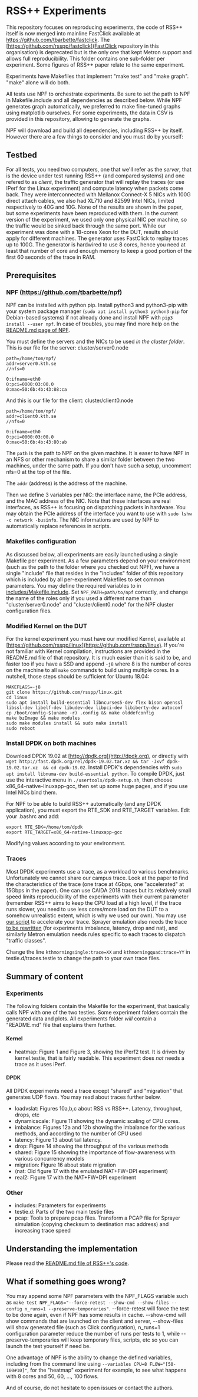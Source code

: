 RSS++ Experiments
=================

This repository focuses on reproducing experiments, the code of RSS++ itself is now merged into mainline FastClick available at https://github.com/tbarbette/fastclick. The [https://github.com/rsspp/fastclick](FastClick repository in this organisation) is deprecated but is the only one that kept Metron support and allows full reproducibility.
This folder contains one sub-folder per experiment. Some figures of RSS++ paper relate to the same experiment. 

Experiments have Makefiles that implement "make test" and "make graph". "make" alone will do both.

All tests use NPF to orchestrate experiments. Be sure to set the path to NPF in Makefile.include and all dependencies as described below. While NPF generates graph automatically, we preferred to make fine-tuned graphs using matplotlib ourselves. For some experiments, the data in CSV is provided in this repository, allowing to generate the graphs.

NPF will download and build all dependencies, including RSS++ by itself. However there are a few things to consider and you must do by yourself:

Testbed
-------
For all tests, you need two computers, one that we'll refer as the *server*, that is the device under test running RSS++ (and compared systems) and one refered to as *client*, the traffic generator that will replay the traces (or use IPerf for the Linux experiment) and compute latency when packets come back. They were interconnected with Mellanox Connect-X 5 NICs with 100G direct attach cables, we also had XL710 and 82599 Intel NICs, limited respectively to 40G and 10G. None of the results are shown in the paper, but some experiments have been reproduced with them.
In the current version of the experiment, we used only one physical NIC per machine, so the traffic would be sinked back through the same port.
While our experiment was done with a 18-cores Xeon for the DUT, results should apply for different machines. The generator uses FastClick to replay traces up to 100G. The generator is hardwired to use 8 cores, hence you need at least that number of core and enough memory to keep a good portion of the first 60 seconds of the trace in RAM.

Prerequisites
-------------

### NPF (https://github.com/tbarbette/npf)
NPF can be installed with python pip. Install python3 and python3-pip with your system package manager (`sudo apt install python3 python3-pip` for Debian-based systems) if not already done and install NPF with `pip3 install --user npf`. In case of troubles, you may find more help on the [README.md page of NPF](https://github.com/tbarbette/npf#network-performance-framework).

You must define the servers and the NICs to be used *in the cluster folder*. This is our file for the server:
cluster/server0.node
```
path=/home/tom/npf/
addr=server0.kth.se
//nfs=0

0:ifname=eth0
0:pci=0000:03:00.0
0:mac=50:6b:4b:43:88:ca
```

And this is our file for the client:
cluster/client0.node
```
path=/home/tom/npf/
addr=client0.kth.se
//nfs=0

0:ifname=eth0
0:pci=0000:03:00.0
0:mac=50:6b:4b:43:80:ab
```
The `path` is the path to NPF on the given machine. It is easer to have NPF in an NFS or other mechanism to share a similar folder between the two machines, under the same path. If you don't have such a setup, uncomment nfs=0 at the top of the file.

The `addr` (address) is the address of the machine.

Then we define 3 variables per NIC: the interface name, the PCIe address, and the MAC address of the NIC. Note that these interfaces are real interfaces, as RSS++ is focusing on dispatching packets in hardware. You may obtain the PCIe address of the interface you want to use with `sudo lshw -c network -businfo`. The NIC informations are used by NPF to automatically replace references in scripts.

### Makefiles configuration
As discussed below, all experiments are easily launched using a single Makefile per experiment. As a few parameters depend on your environment (such as the path to the folder where you checked out NPF), we have a single "include" file that resides in the "includes" folder of this repository which is included by all per-experiment Makefiles to set common parameters.
You may define the required variables to in [includes/Makefile.include](includes/Makefile.include). Set `NPF_PATH=path/to/npf` correctly, and change the name of the roles only if you used a different name than "cluster/server0.node" and "cluster/client0.node" for the NPF cluster configuration files.

### Modified Kernel on the DUT
For the kernel experiment you must have our modified Kernel, available at [https://github.com/rsspp/linux](https://github.com/rsspp/linux). If you're not familiar with Kernel compilation, instructions are provided in the README.md file of that repository. It is much easier than it is said to be, and faster too if you have a SSD and append `-j8` where 8 is the number of cores on the machine to all `make` commands to build using multiple cores. In a nutshell, those steps should be sufficient for Ubuntu 18.04:
```
MAKEFLAGS=-j8
git clone https://github.com/rsspp/linux.git
cd linux
sudo apt install build-essential libncurses5-dev flex bison openssl libssl-dev libelf-dev libudev-dev libpci-dev libiberty-dev autoconf
cp /boot/config-$(uname -r) .config && make olddefconfig
make bzImage && make modules
sudo make modules install && sudo make install
sudo reboot
```

### Install DPDK on both machines
Download DPDK 19.02 at [http://dpdk.org](http://dpdk.org), or directly with `wget http://fast.dpdk.org/rel/dpdk-19.02.tar.xz && tar -Jxvf dpdk-19.02.tar.xz  && cd dpdk-19.02`. Install DPDK's dependencies with `sudo apt install libnuma-dev build-essential python`. To compile DPDK, just use the interactive menu in `./usertools/dpdk-setup.sh`, then choose x86_64-native-linuxapp-gcc, then set up some huge pages, and if you use Intel NICs bind them.

For NPF to be able to build RSS++ automatically (and any DPDK application), you must export the RTE_SDK and RTE_TARGET variables. Edit your .bashrc and add:
```
export RTE_SDK=/home/tom/dpdk
export RTE_TARGET=x86_64-native-linuxapp-gcc
```
Modifying values according to your environment.

### Traces
Most DPDK experiments use a trace, as a workload to various benchmarks. Unfortunately we cannot share our campus trace.
Look at the paper to find the characteristics of the trace (one trace at 4Gbps, one "accelerated" at 15Gbps in the paper). One can use CAIDA 2018 traces but its relatively small speed limits reproducibility of the experiments with their current parameter (remember RSS++ aims to keep the CPU load at a high level, if the trace runs slower, you need to use less cores/more load on the DUT to a somehow unrealistic extent, which is why we used our own). You may use [our script](traces/) to accelerate your trace. Sprayer emulation also needs the trace [to be rewritten](traces/) (for experiments imbalance, latency, drop and nat), and similarly Metron emulation needs rules specific to each traces to dispatch "traffic classes".

Change the line `kthmorningsingle:trace=XX` and `kthmorningquad:trace=YY` in testie.d/traces.testie to change the path to your own trace files.


Summary of content
------------------

### Experiments
The following folders contain the Makefile for the experiment, that basically calls NPF with one of the two testies. Some experiment folders contain the generated data and plots.
All experiments folder *will* contain a "README.md" file that explains them further.

#### Kernel
 * heatmap: Figure 1 and Figure 3, showing the iPerf2 test. It is driven by kernel.testie, that is fairly readable. This experiment does *not* needs a trace as it uses iPerf.

#### DPDK
All DPDK experiments need a trace except "shared" and "migration" that generates UDP flows. You may read about traces further below.

 * loadvslat: Figures 10a,b,c about RSS vs RSS++. Latency, throughput, drops, etc
 * dynamicscale: Figure 11 showing the dynamic scaling of CPU cores.
 * imbalance: Figures 12a and 12b showing the imbalance for the various methods, and according to the number of CPU used  
 * latency: Figure 13 about tail latency.
 * drop: Figure 14 showing the throughput of the various methods
 * shared: Figure 15 showing the importance of flow-awareness with various concurrency models 
 * migration: Figure 16 about state migration
 * (nat: Old figure 17 with the emulated NAT+FW+DPI experiment)
 * real2: Figure 17 with the NAT+FW+DPI experiment
 
### Other
 * includes: Parameters for experiments
 * testie.d: Parts of the two main testie files
 * pcap: Tools to prepare pcap files. Transform a PCAP file for Sprayer simulation (copying checksum to destination mac address) and increasing trace speed
 
Understanding the implementation
--------------------------------
Please read the [README.md file of RSS++'s code](https://github.com/rsspp/fastclick/blob/master/README.md).
 
What if something goes wrong?
-----------------------------
You may append some NPF parameters with the NPF_FLAGS variable such as `make test NPF_FLAGS="--force-retest --show-cmd --show-files --config n_runs=1 --preserve-temporaries"`.
--force-retest will force the test to be done again, even if NPF has some results in cache. --show-cmd will show commands that are launched on the client and server, --show-files will show generated file (such as Click configuration), n_runs=1 configuration parameter reduce the number of runs per tests to 1, while --preserve-temporaries will keep temporary files, scripts, etc so you can launch the test yourself if need be.

One advantage of NPF is the ability to change the defined variables, including from the command line using `--variables CPU=8 FLOW="[50-100#10]"`, for the "heatmap" experiment for example, to see what happens with 8 cores and 50, 60, ..., 100 flows.

And of course, do not hesitate to open issues or contact the authors.
